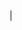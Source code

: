 <!-- # Official Add-on's

The following list contains add-on's that are officially supported by core Adze contributors and are maintained under the [`@adze` npm organization namespace](). We hope that over time this list will grow and hopefully community created add-on's can be adopted by the official organization.

---

## @adze/security-validator

This project is a plugin for the Adze logging library to provide tools for ensuring proper context is applied to logs that are meant to record security events such as access events and authentication events.

This library exposes some opinionated interfaces and a log listener factory for validating your security event logs.

|             | Location                                                                                                         |
| ----------- | ---------------------------------------------------------------------------------------------------------------- |
| Source Code | [https://github.com/AJStacy/adze-security-validator](https://github.com/AJStacy/adze-security-validator)         |
| npm         | [https://www.npmjs.com/package/@adze/security-validator](https://www.npmjs.com/package/@adze/security-validator) |

## @adze/transport-cloudwatch-logs

This project is a plugin for the Adze logging library to transport log data to AWS CloudWatch Logs.

This library exposes a log listener factory for setting up log groups and streams in CloudWatch Logs. It can be configured to automatically create the group or stream if it does not already exist.

|             | Location                                                                                                                       |
| ----------- | ------------------------------------------------------------------------------------------------------------------------------ |
| Source Code | [https://github.com/AJStacy/adze-transport-cloudwatch-logs](https://github.com/AJStacy/adze-transport-cloudwatch-logs)         |
| npm         | [https://www.npmjs.com/package/@adze/transport-cloudwatch-logs](https://www.npmjs.com/package/@adze/transport-cloudwatch-logs) | --> |
